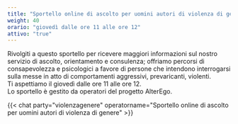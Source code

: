 ```yaml
---
title: "Sportello online di ascolto per uomini autori di violenza di genere"
weight: 40
orario: "giovedì dalle ore 11 alle ore 12"
attivo: "true"
---
```


Rivolgiti a questo sportello per ricevere maggiori informazioni sul nostro servizio di ascolto, orientamento e consulenza;  offriamo percorsi di consapevolezza e psicologici a favore di persone che intendono interrogarsi sulla messe in atto di comportamenti aggressivi, prevaricanti, violenti.  
Ti aspettiamo il giovedì dalle ore 11 alle ore 12.  
Lo sportello è gestito da operatori del progetto AlterEgo.

{{< chat party="violenzagenere" operatorname="Sportello online di ascolto per uomini autori di violenza di genere" >}}
